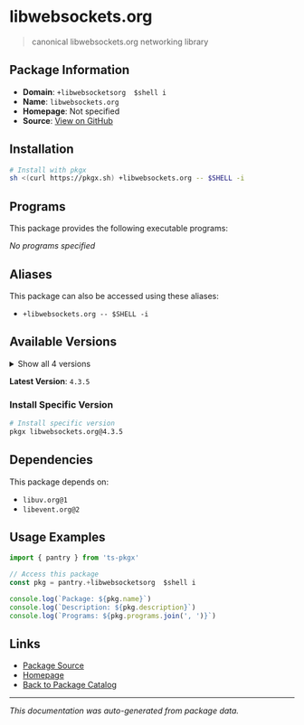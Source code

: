 # libwebsockets.org

> canonical libwebsockets.org networking library

## Package Information

- **Domain**: `+libwebsocketsorg  $shell i`
- **Name**: `libwebsockets.org`
- **Homepage**: Not specified
- **Source**: [View on GitHub](https://github.com/pkgxdev/pantry/tree/main/projects/libwebsockets.org/package.yml)

## Installation

```bash
# Install with pkgx
sh <(curl https://pkgx.sh) +libwebsockets.org -- $SHELL -i
```

## Programs

This package provides the following executable programs:

*No programs specified*

## Aliases

This package can also be accessed using these aliases:

- `+libwebsockets.org -- $SHELL -i`

## Available Versions

<details>
<summary>Show all 4 versions</summary>

- `4.3.5`, `4.3.4`, `4.3.3`, `4.3.2`

</details>

**Latest Version**: `4.3.5`

### Install Specific Version

```bash
# Install specific version
pkgx libwebsockets.org@4.3.5
```

## Dependencies

This package depends on:

- `libuv.org@1`
- `libevent.org@2`

## Usage Examples

```typescript
import { pantry } from 'ts-pkgx'

// Access this package
const pkg = pantry.+libwebsocketsorg  $shell i

console.log(`Package: ${pkg.name}`)
console.log(`Description: ${pkg.description}`)
console.log(`Programs: ${pkg.programs.join(', ')}`)
```

## Links

- [Package Source](https://github.com/pkgxdev/pantry/tree/main/projects/libwebsockets.org/package.yml)
- [Homepage](#)
- [Back to Package Catalog](../package-catalog.md)

---

*This documentation was auto-generated from package data.*
